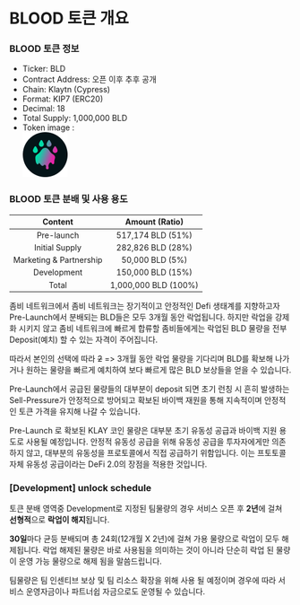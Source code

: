 # BLOOD 토큰 개요

### BLOOD 토큰 정보

* Ticker: BLD
* Contract Address: 오픈 이후 추후 공개
* Chain: Klaytn (Cypress)
* Format: KIP7 (ERC20)
* Decimal: 18
* Total Supply: 1,000,000 BLD
* Token image :\
  &#x20;                           ![](../.gitbook/assets/BLDcoin.png)





### BLOOD 토큰 분배 및 사용 용도

|       **Content**       |  **Amount (Ratio)**  |
| :---------------------: | :------------------: |
|        Pre-launch       |   517,174 BLD (51%)  |
|      Initial Supply     |   282,826 BLD (28%)  |
| Marketing & Partnership |    50,000 BLD (5%)   |
|       Development       |   150,000 BLD (15%)  |
|          Total          | 1,000,000 BLD (100%) |



좀비 네트워크에서 좀비 네트워크는 장기적이고 안정적인 Defi 생태계를 지향하고자 Pre-Launch에서 분배되는 BLD들은 모두 3개월 동안 락업됩니다. 하지만 락업을 강제화 시키지 않고 좀비 네트워크에 빠르게 합류할 좀비들에게는 락업된 BLD 물량을 전부 Deposit(예치) 할 수 있는 자격이 주어집니다.

따라서 본인의 선택에 따라 ~~2~~ => 3개월 동안 락업 물량을 기다리며 BLD를 확보해 나가거나 원하는 물량을 빠르게 예치하여 보다 빠르게 많은 BLD 보상들을 얻을 수 있습니다.

Pre-Launch에서 공급된 물량들의 대부분이 deposit 되면 초기 런칭 시 흔히 발생하는 Sell-Pressure가 안정적으로 방어되고 확보된 바이백 재원을 통해 지속적이며 안정적인 토큰 가격을 유지해 나갈 수 있습니다.

Pre-Launch 로 확보된 KLAY 코인 물량은 대부분 초기 유동성 공급과 바이백 지원 용도로 사용될 예정입니다. 안정적 유동성 공급을 위해 유동성 공급을 투자자에게만 의존하지 않고, 대부분의 유동성을 프로토콜에서 직접 공급하기 위함입니다. 이는 프토토콜 자체 유동성 공급이라는 DeFi 2.0의 장점을 적용한 것입니다.



### \[Development] unlock schedule

토큰 분배 영역중 Development로 지정된 팀물량의 경우 서비스 오픈 후 **2년**에 걸쳐 **선형적**으로 **락업이 해지**됩니다.

**30일**마다 균등 분배되며 총 24회(12개월 X 2년)에 걸쳐 가용 물량으로 락업이 모두 해제됩니다. 락업 해제된 물량은 바로 사용됨을 의미하는 것이 아니라 단순히 락업 된 물량이 운영 가능 물량으로 해제 됨을 말씀드립니다.&#x20;

팀물량은 팀 인센티브 보상 및 팀 리소스 확장을 위해 사용 될 예정이며 경우에 따라 서비스 운영자금이나 파트너쉽 자금으로도 운영될 수 있습니다.
